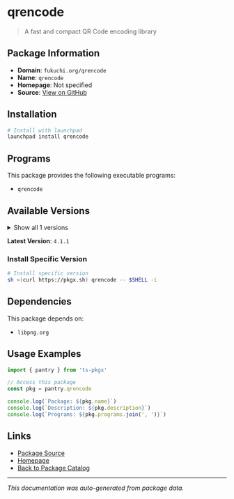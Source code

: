 # qrencode

> A fast and compact QR Code encoding library

## Package Information

- **Domain**: `fukuchi.org/qrencode`
- **Name**: `qrencode`
- **Homepage**: Not specified
- **Source**: [View on GitHub](https://github.com/pkgxdev/pantry/tree/main/projects/fukuchi.org/qrencode/package.yml)

## Installation

```bash
# Install with launchpad
launchpad install qrencode
```

## Programs

This package provides the following executable programs:

- `qrencode`

## Available Versions

<details>
<summary>Show all 1 versions</summary>

- `4.1.1`

</details>

**Latest Version**: `4.1.1`

### Install Specific Version

```bash
# Install specific version
sh <(curl https://pkgx.sh) qrencode -- $SHELL -i
```

## Dependencies

This package depends on:

- `libpng.org`

## Usage Examples

```typescript
import { pantry } from 'ts-pkgx'

// Access this package
const pkg = pantry.qrencode

console.log(`Package: ${pkg.name}`)
console.log(`Description: ${pkg.description}`)
console.log(`Programs: ${pkg.programs.join(', ')}`)
```

## Links

- [Package Source](https://github.com/pkgxdev/pantry/tree/main/projects/fukuchi.org/qrencode/package.yml)
- [Homepage](#)
- [Back to Package Catalog](../../package-catalog.md)

---

*This documentation was auto-generated from package data.*
